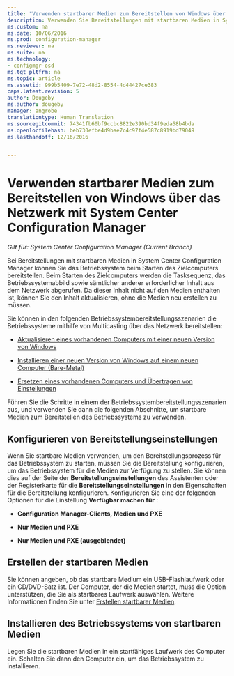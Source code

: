```yaml
---
title: "Verwenden startbarer Medien zum Bereitstellen von Windows über das Netzwerk | Microsoft-Dokumentation"
description: Verwenden Sie Bereitstellungen mit startbaren Medien in System Center Configuration Manager zum Bereitstellen des Betriebssystem beim Starten des Zielcomputers.
ms.custom: na
ms.date: 10/06/2016
ms.prod: configuration-manager
ms.reviewer: na
ms.suite: na
ms.technology:
- configmgr-osd
ms.tgt_pltfrm: na
ms.topic: article
ms.assetid: 999b5409-7e72-48d2-8554-4d44427ce383
caps.latest.revision: 5
author: Dougeby
ms.author: dougeby
manager: angrobe
translationtype: Human Translation
ms.sourcegitcommit: 74341fb60bf9ccbc8822e390bd34f9eda58b4bda
ms.openlocfilehash: beb730efbe4d9bae7c4c97f4e587c8919bd79049
ms.lasthandoff: 12/16/2016


---
```

# <a name="use-bootable-media-to-deploy-windows-over-the-network-with-system-center-configuration-manager"></a>Verwenden startbarer Medien zum Bereitstellen von Windows über das Netzwerk mit System Center Configuration Manager

*Gilt für: System Center Configuration Manager (Current Branch)*

Bei Bereitstellungen mit startbaren Medien in System Center Configuration Manager können Sie das Betriebssystem beim Starten des Zielcomputers bereitstellen. Beim Starten des Zielcomputers werden die Tasksequenz, das Betriebssystemabbild sowie sämtlicher anderer erforderlicher Inhalt aus dem Netzwerk abgerufen. Da dieser Inhalt nicht auf den Medien enthalten ist, können Sie den Inhalt aktualisieren, ohne die Medien neu erstellen zu müssen.  

 Sie können in den folgenden Betriebssystembereitstellungsszenarien die Betriebssysteme mithilfe von Multicasting über das Netzwerk bereitstellen:  

-   [Aktualisieren eines vorhandenen Computers mit einer neuen Version von Windows](refresh-an-existing-computer-with-a-new-version-of-windows.md)  

-   [Installieren einer neuen Version von Windows auf einem neuen Computer (Bare-Metal)](install-new-windows-version-new-computer-bare-metal.md)  

-   [Ersetzen eines vorhandenen Computers und Übertragen von Einstellungen](replace-an-existing-computer-and-transfer-settings.md)  

 Führen Sie die Schritte in einem der Betriebssystembereitstellungsszenarien aus, und verwenden Sie dann die folgenden Abschnitte, um startbare Medien zum Bereitstellen des Betriebssystems zu verwenden.  

## <a name="configure-deployment-settings"></a>Konfigurieren von Bereitstellungseinstellungen  
 Wenn Sie startbare Medien verwenden, um den Bereitstellungsprozess für das Betriebssystem zu starten, müssen Sie die Bereitstellung konfigurieren, um das Betriebssystem für die Medien zur Verfügung zu stellen. Sie können dies auf der Seite der **Bereitstellungseinstellungen** des Assistenten oder der Registerkarte für die **Bereitstellungseinstellungen** in den Eigenschaften für die Bereitstellung konfigurieren.  Konfigurieren Sie eine der folgenden Optionen für die Einstellung **Verfügbar machen für** :  

-   **Configuration Manager-Clients, Medien und PXE**  

-   **Nur Medien und PXE**  

-   **Nur Medien und PXE (ausgeblendet)**  

## <a name="create-the-bootable-media"></a>Erstellen der startbaren Medien  
 Sie können angeben, ob das startbare Medium ein USB-Flashlaufwerk oder ein CD/DVD-Satz ist. Der Computer, der die Medien startet, muss die Option unterstützen, die Sie als startbares Laufwerk auswählen. Weitere Informationen finden Sie unter [Erstellen startbarer Medien](create-bootable-media.md).  

##  <a name="BKMK_Deploy"></a> Installieren des Betriebssystems von startbaren Medien  
 Legen Sie die startbaren Medien in ein startfähiges Laufwerk des Computer ein. Schalten Sie dann den Computer ein, um das Betriebssystem zu installieren.  

